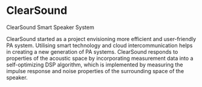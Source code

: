 # ClearSound
ClearSound Smart Speaker System

ClearSound started as a project envisioning more efficient and user-friendly PA system. Utilising smart technology and cloud intercommunication helps in creating a new generation of PA systems. ClearSound responds to properties of the acoustic space by incorporating measurement data into a self-optimizing DSP algorithm, which is implemented by measuring the impulse response and noise properties of the surrounding space of the speaker.
